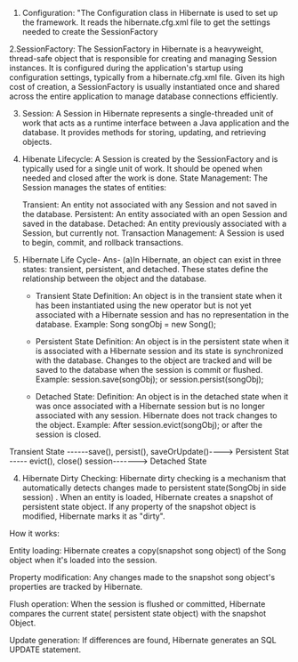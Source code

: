 1. Configuration: "The Configuration class in Hibernate is used to set up the framework. It reads the hibernate.cfg.xml file to get the settings needed to create the SessionFactory

2.SessionFactory: The SessionFactory in Hibernate is a heavyweight, thread-safe object that is responsible for creating and managing Session instances. It is configured during the application's startup using configuration settings, typically from a hibernate.cfg.xml file. Given its high cost of creation, a SessionFactory is usually instantiated once and shared across the entire application to manage database connections efficiently.

3. Session: A Session in Hibernate represents a single-threaded unit of work that acts as a runtime interface between a Java application and the database. It provides methods for storing, updating, and retrieving objects.

4. Hibenate Lifecycle: A Session is created by the SessionFactory and is typically used for a single unit of work. It should be opened when needed and closed after the work is done.
            State Management: The Session manages the states of entities:

     Transient: An entity not associated with any Session and not saved in the database.
     Persistent: An entity associated with an open Session and saved in the database.
     Detached: An entity previously associated with a Session, but currently not.
     Transaction Management: A Session is used to begin, commit, and rollback transactions.


3. Hibernate Life Cycle-
Ans- (a)In Hibernate, an object can exist in three states: transient, persistent, and detached. These states define the relationship between the object and the database.
      * Transient State
        Definition: An object is in the transient state when it has been instantiated using the new operator but is not yet associated with a Hibernate session and has no representation in the database.
           Example: Song songObj = new Song();

     * Persistent State
      Definition: An object is in the persistent state when it is associated with a Hibernate session and its state is synchronized with the database.
                  Changes to the object are tracked and will be saved to the database when the session is commit or flushed.
       Example: session.save(songObj); or session.persist(songObj);
    
   * Detached State:
     Definition: An object is in the detached state when it was once associated with a Hibernate session but is no longer associated with any session. Hibernate does not track changes to the object.
     Example: After session.evict(songObj); or after the session is closed.


Transient State ------save(), persist(),  saveOrUpdate()---->    Persistent Stat ----- evict(), close() session------->  Detached State 


4. Hibernate Dirty Checking: 
Hibernate dirty checking is a mechanism that automatically detects changes made to persistent state(SongObj in side session) . When an entity is loaded, Hibernate creates a snapshot of persistent state object. If any property of the snapshot object is modified, Hibernate marks it as "dirty".

How it works:

Entity loading: Hibernate creates a copy(snapshot song object) of the Song object when it's loaded into the session.

Property modification: Any changes made to the snapshot song object's properties are tracked by Hibernate.

Flush operation: When the session is flushed or committed, Hibernate compares the current state( persistent state object) with the  snapshot Object.

Update generation: If differences are found, Hibernate generates an SQL UPDATE statement.


